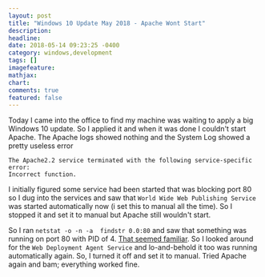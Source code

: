 ```yaml
---
layout: post
title: "Windows 10 Update May 2018 - Apache Wont Start"
description: 
headline: 
date: 2018-05-14 09:23:25 -0400
category: windows,development
tags: []
imagefeature: 
mathjax: 
chart: 
comments: true
featured: false
---
```

Today I came into the office to find my machine was waiting to apply a big Windows 10 update.  So I applied it and when it was done I couldn't start Apache.  The Apache logs showed nothing and the System Log showed a pretty useless error

```log
The Apache2.2 service terminated with the following service-specific error: 
Incorrect function.
```

I initially figured some service had been started that was blocking port 80 so I dug into the services and saw that `World Wide Web Publishing Service` was started automatically now (i set this to manual all the time).  So I stopped it and set it to manual but Apache still wouldn't start.

So I ran `netstat -o -n -a	findstr 0.0:80` and saw that something was running on port 80 with PID of 4.  [That seemed familiar](http://code.rawlinson.us/2011/05/windows-7-apache-wont-start-on-port-80.html).  So I looked around for the `Web Deployment Agent Service` and lo-and-behold it too was running automatically again. So, I turned it off and set it to manual.  Tried Apache again and bam; everything worked fine.


